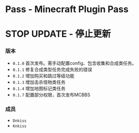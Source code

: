 # Pass - Minecraft Plugin Pass 
# STOP UPDATE - 停止更新

### 版本
* `0.1.0` 首次发布。需手动配置config、包含收集和合成类任务。
* `0.1.1` 修复合成类型任务完成失败的错误
* `0.1.2` 增加购买和跳过等级功能
* `0.1.3` 增加击杀怪物类任务
* `0.1.4` 增加地图标记类任务
* `0.1.7` 配置部分权限，首次发布MCBBS

### 成员
* `Dnkiss`
* `Knkiss`
